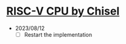 # [RISC-V CPU by Chisel](https://github.com/diohabara/chisel_riscv)

- 2023/08/12
  - [ ] Restart the implementation
